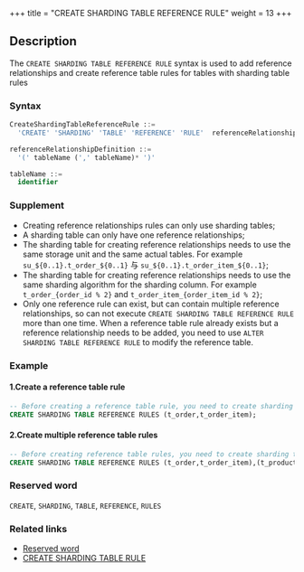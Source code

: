 +++
title = "CREATE SHARDING TABLE REFERENCE RULE"
weight = 13
+++

## Description

The `CREATE SHARDING TABLE REFERENCE RULE` syntax is used to add reference relationships and create reference table rules for
tables with sharding table rules

### Syntax

```sql
CreateShardingTableReferenceRule ::=
  'CREATE' 'SHARDING' 'TABLE' 'REFERENCE' 'RULE'  referenceRelationshipDefinition  (',' referenceRelationshipDefinition )*

referenceRelationshipDefinition ::=
  '(' tableName (',' tableName)* ')'

tableName ::=
  identifier
```

### Supplement

- Creating reference relationships rules can only use sharding tables;
- A sharding table can only have one reference relationships;
- The sharding table for creating reference relationships needs to use the same storage unit and the same actual tables. For
  example `su_${0..1}.t_order_${0..1}` 与 `su_${0..1}.t_order_item_${0..1}`;
- The sharding table for creating reference relationships needs to use the same sharding algorithm for the sharding
  column. For example `t_order_{order_id % 2}` and `t_order_item_{order_item_id % 2}`;
- Only one reference rule can exist, but can contain multiple reference relationships, so can not
  execute `CREATE SHARDING TABLE REFERENCE RULE` more than one time. When a reference table rule already exists but a
  reference relationship needs to be added, you need to use `ALTER SHARDING TABLE REFERENCE RULE` to modify the reference
  table.

### Example

#### 1.Create a reference table rule

```sql
-- Before creating a reference table rule, you need to create sharding table rules t_order, t_order_item
CREATE SHARDING TABLE REFERENCE RULES (t_order,t_order_item);
```

#### 2.Create multiple reference table rules

```sql
-- Before creating reference table rules, you need to create sharding table rules t_order, t_order_item, t_product, t_product_item
CREATE SHARDING TABLE REFERENCE RULES (t_order,t_order_item),(t_product,t_product_item);
```

### Reserved word

`CREATE`, `SHARDING`, `TABLE`, `REFERENCE`, `RULES`

### Related links

- [Reserved word](/en/reference/distsql/syntax/reserved-word/)
- [CREATE SHARDING TABLE RULE](/en/reference/distsql/syntax/rdl/rule-definition/create-sharding-table-rule/)
